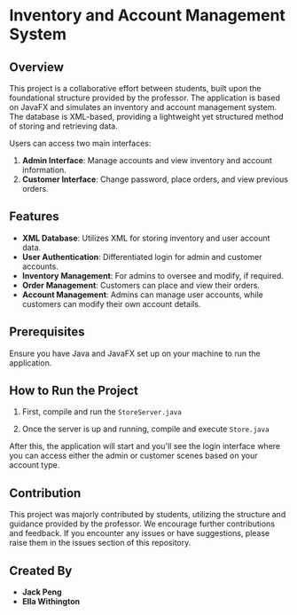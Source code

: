 # Inventory and Account Management System

## Overview
This project is a collaborative effort between students, built upon the foundational structure provided by the professor. The application is based on JavaFX and simulates an inventory and account management system. The database is XML-based, providing a lightweight yet structured method of storing and retrieving data.

Users can access two main interfaces:
1. **Admin Interface**: Manage accounts and view inventory and account information.
2. **Customer Interface**: Change password, place orders, and view previous orders.

## Features
- **XML Database**: Utilizes XML for storing inventory and user account data.
- **User Authentication**: Differentiated login for admin and customer accounts.
- **Inventory Management**: For admins to oversee and modify, if required.
- **Order Management**: Customers can place and view their orders.
- **Account Management**: Admins can manage user accounts, while customers can modify their own account details.

## Prerequisites
Ensure you have Java and JavaFX set up on your machine to run the application.

## How to Run the Project
1. First, compile and run the `StoreServer.java`

2. Once the server is up and running, compile and execute `Store.java`

After this, the application will start and you'll see the login interface where you can access either the admin or customer scenes based on your account type.

## Contribution
This project was majorly contributed by students, utilizing the structure and guidance provided by the professor. We encourage further contributions and feedback. If you encounter any issues or have suggestions, please raise them in the issues section of this repository.

## Created By
- **Jack Peng**
- **Ella Withington**
